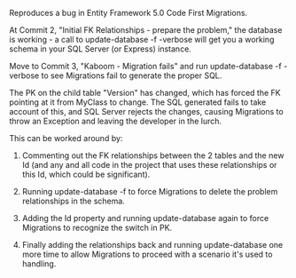 ﻿Reproduces a bug in Entity Framework 5.0 Code First Migrations.

At Commit 2, "Initial FK Relationships - prepare the problem," the database is working - a call to update-database -f -verbose will get you a working schema in your SQL Server (or Express) instance.

Move to Commit 3, "Kaboom - Migration fails" and run update-database -f -verbose to see Migrations fail to generate the proper SQL.

The PK on the child table "Version" has changed, which has forced the FK pointing at it from MyClass to change. The SQL generated fails to take account of this, and SQL Server rejects the changes, causing Migrations to throw an Exception and leaving the developer in the lurch.

This can be worked around by:

1) Commenting out the FK relationships between the 2 tables and the new Id (and any and all code in the project that uses these relationships or this Id, which could be significant).

2) Running update-database -f to force Migrations to delete the problem relationships in the schema.

3) Adding the Id property and running update-database again to force Migrations to recognize the switch in PK.

4) Finally adding the relationships back and running update-database one more time to allow Migrations to proceed with a scenario it's used to handling.